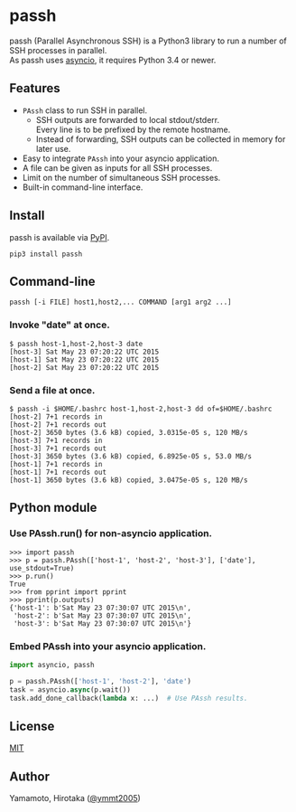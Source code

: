passh
=====

passh (Parallel Asynchronous SSH) is a Python3 library to run a number of SSH processes in parallel.  
As passh uses [asyncio][], it requires Python 3.4 or newer.

Features
--------

* `PAssh` class to run SSH in parallel.
  * SSH outputs are forwarded to local stdout/stderr.  
    Every line is to be prefixed by the remote hostname.
  * Instead of forwarding, SSH outputs can be collected in memory for later use.
* Easy to integrate `PAssh` into your asyncio application.
* A file can be given as inputs for all SSH processes.
* Limit on the number of simultaneous SSH processes.
* Built-in command-line interface.

Install
-------

passh is available via [PyPI][].

```
pip3 install passh
```

Command-line
------------

```
passh [-i FILE] host1,host2,... COMMAND [arg1 arg2 ...]
```

### Invoke "date" at once.

```
$ passh host-1,host-2,host-3 date
[host-3] Sat May 23 07:20:22 UTC 2015
[host-1] Sat May 23 07:20:22 UTC 2015
[host-2] Sat May 23 07:20:22 UTC 2015
```

### Send a file at once.

```
$ passh -i $HOME/.bashrc host-1,host-2,host-3 dd of=$HOME/.bashrc
[host-2] 7+1 records in
[host-2] 7+1 records out
[host-2] 3650 bytes (3.6 kB) copied, 3.0315e-05 s, 120 MB/s
[host-3] 7+1 records in
[host-3] 7+1 records out
[host-3] 3650 bytes (3.6 kB) copied, 6.8925e-05 s, 53.0 MB/s
[host-1] 7+1 records in
[host-1] 7+1 records out
[host-1] 3650 bytes (3.6 kB) copied, 3.0475e-05 s, 120 MB/s
```

Python module
-------------

### Use PAssh.run() for non-asyncio application.

```
>>> import passh
>>> p = passh.PAssh(['host-1', 'host-2', 'host-3'], ['date'], use_stdout=True)
>>> p.run()
True
>>> from pprint import pprint
>>> pprint(p.outputs)
{'host-1': b'Sat May 23 07:30:07 UTC 2015\n',
 'host-2': b'Sat May 23 07:30:07 UTC 2015\n',
 'host-3': b'Sat May 23 07:30:07 UTC 2015\n'}
```

### Embed PAssh into your asyncio application.

```python
import asyncio, passh

p = passh.PAssh(['host-1', 'host-2'], 'date')
task = asyncio.async(p.wait())
task.add_done_callback(lambda x: ...)  # Use PAssh results.
```

License
-------

[MIT][]

Author
------

Yamamoto, Hirotaka ([@ymmt2005][])

[asyncio]: https://docs.python.org/3/library/asyncio.html
[PyPI]: https://pypi.python.org/pypi/passh
[MIT]: http://opensource.org/licenses/MIT
[@ymmt2005]: https://github.com/ymmt2005
